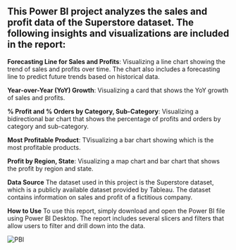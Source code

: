 ## This Power BI project analyzes the sales and profit data of the Superstore dataset. The following insights and visualizations are included in the report:

**Forecasting Line for Sales and Profits**: Visualizing a line chart showing the trend of sales and profits over time. The chart also includes a forecasting line to predict future trends based on historical data.

**Year-over-Year (YoY) Growth**: Visualizing a card that shows the YoY growth of sales and profits.

**% Profit and % Orders by Category, Sub-Category**: Visualizing a bidirectional bar chart that shows the percentage of profits and orders by category and sub-category.

**Most Profitable Product**: TVisualizing a bar chart showing which is the most profitable products.

**Profit by Region, State**: Visualizing a map chart and bar chart that shows the profit by region and state.

**Data Source**
The dataset used in this project is the Superstore dataset, which is a publicly available dataset provided by Tableau. The dataset contains information on sales and profit of a fictitious company.

**How to Use**
To use this report, simply download and open the Power BI file using Power BI Desktop. The report includes several slicers and filters that allow users to filter and drill down into the data.

![PBI](https://github.com/tedhwang007/pbi/blob/main/Screenshot.png)

